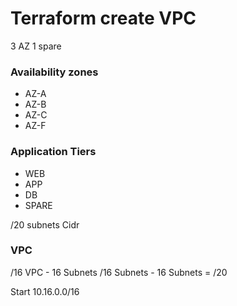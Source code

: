 # Terraform create VPC 
3 AZ 
1 spare 

### Availability zones
- AZ-A 
- AZ-B 
- AZ-C 
- AZ-F

### Application Tiers
- WEB 
- APP
- DB
- SPARE

/20 subnets Cidr

### VPC
/16 VPC - 16 Subnets 
/16 Subnets - 16 Subnets = /20

Start 10.16.0.0/16




